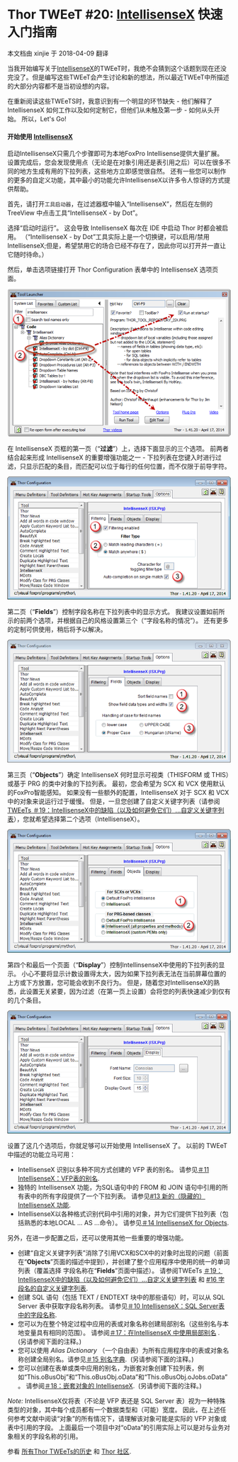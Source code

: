 ﻿Thor TWEeT #20: [IntellisenseX](https://github.com/VFPX/IntelliSenseX) 快速入门指南
===
本文档由 xinjie 于 2018-04-09 翻译

当我开始编写关于[IntellisenseX](https://github.com/VFPX/IntelliSenseX)的TWEeT时，我绝不会猜到这个话题到现在还没完没了。但是编写这些TWEeT会产生讨论和新的想法，所以最近TWEeT中所描述的大部分内容都不是当初设想的内容。

在重新阅读这些TWEeTS时，我意识到有一个明显的环节缺失 - 他们解释了 IntellisenseX 如何工作以及如何定制它，但他们从未触及第一步 - 如何从头开始。 所以，Let's Go!

#### 开始使用 [IntellisenseX](https://github.com/VFPX/IntelliSenseX)

启动IntellisenseX只需几个步骤即可为本地FoxPro Intellisense提供大量扩展。 设置完成后，您会发现使用点（无论是在对象引用还是表引用之后）可以在很多不同的地方生成有用的下拉列表，这些地方立即感觉很自然。 还有一些您可以制作的更多的自定义功能，其中最小的功能允许IntellisenseX以许多令人惊讶的方式提供帮助。

首先，请打开`工具启动器`，在过滤器框中输入“IntellisenseX”，然后在左侧的 TreeView 中点击工具“IntellisenseX - by Dot”。

选择“启动时运行”。 这会导致 IntellisenseX 每次在 IDE 中启动 Thor 时都会被启用。 （“IntellisenseX - by Dot”工具实际上是一个切换键，可以启用/禁用IntellisenseX;但是，希望禁用它的场合已经不存在了，因此你可以打开并一直让它随时待命。）

然后，单击选项链接打开 Thor Configuration 表单中的 IntellisenseX 选项页面。

![](Images/Tweet20a.png)

在 IntellisenseX 页框的第一页（“**过滤**”）上，选择下面显示的三个选项。 前两者结合起来形成 IntellisenseX 的重要增强功能之一 - 下拉列表在您键入时进行过滤，只显示匹配的条目，而匹配可以位于每行的任何位置，而不仅限于前导字符。

![](Images/Tweet20b.png)

第二页（“**Fields**”）控制字段名称在下拉列表中的显示方式。 我建议设置如前所示的前两个选项，并根据自己的风格设置第三个（“字段名称的情况”）。 还有更多的定制可供使用，稍后将予以解决。

![](Images/Tweet20c.png)

第三页（“**Objects**”）确定 IntellisenseX 何时显示可视类（THISFORM 或 THIS）或基于 PRG 的类中对象的下拉列表。 最初，您会希望为 SCX 和 VCX 使用默认的FoxPro智能感知。 如果没有一些额外的配置，IntellisenseX 对于 SCX 和 VCX 中的对象来说运行过于缓慢。 但是，一旦您创建了自定义关键字列表（请参阅[TWEeTs ＃19：IntellisenseX中的缺陷（以及如何避免它们）...自定义关键字列表](Tweet_19.md)），您就希望选择第二个选项（IntellisenseX）。

![](Images/Tweet20d.png)

第四个和最后一个页面（“**Display**”）控制IntellinsenseX中使用的下拉列表的显示。 小心不要将显示计数设置得太大，因为如果下拉列表无法在当前屏幕位置的上方或下方放置，您可能会收到不良行为。 但是，随着您对IntellisenseX的熟悉，此设置无关紧要，因为过滤（在第一页上设置）会将您的列表快速减少到仅有的几个条目。

![](Images/Tweet20e.png)

设置了这几个选项后，你就足够可以开始使用 IntellisenseX 了。 以前的 TWEeT 中描述的功能立马可用：

*   IntellisenseX 识别以多种不同方式创建的 VFP 表的别名。 请参见[＃11 IntellisenseX：VFP表的别名](Tweet_11.md).
*   独特的 IntellisenseX 功能，为SQL语句中的 FROM 和 JOIN 语句中引用的所有表中的所有字段提供了一个下拉列表。 请参见[#13 新的（隐藏的）IntellisenseX 功能](Tweet_13.md).
*   IntellisenseX以各种格式识别代码中引用的对象，并为它们提供下拉列表（包括熟悉的本地LOCAL ... AS ...命令）。 请参见[＃14 IntellisenseX for Objects](Tweet_14.md).

另外，在进一步配置之后，还可以使用其他一些重要的增强功能。

*   创建“自定义关键字列表”消除了引用VCX和SCX中的对象时出现的问题（前面在“**Objects**”页面的描述中提到），并创建了整个应用程序中使用的统一的单词列表（覆盖选择 字段名称在“**Fields**”页面中描述）。 请参阅TWEeTs [＃19：IntellisenseX中的缺陷（以及如何避免它们）...自定义关键字列表](Tweet_19.md) 和 [#16 字段名的自定义关键字列表](Tweet_16.md).
*   创建 SQL 语句（包括 TEXT / ENDTEXT 块中的那些语句）时，可以从 SQL Server 表中获取字段名称列表。 请参见[＃10 IntellisenseX：SQL Server表中的字段名称](Tweet_10.md).
*   您可以为在整个特定过程中应用的表或对象名称创建局部别名（这些别名与本地变量具有相同的范围）。 请参阅[＃17：在IntellisenseX 中使用局部别名](Tweet_17.md) .  (另请参阅下面的注释。)
*   您可以使用 _Alias Dictionary_ （一个自由表）为所有应用程序中的表或对象名称创建全局别名。请参见[＃15 别名字典](Tweet_15.md).  (另请参阅下面的注释。)
*   您可以创建在表单或类中应用的别名，为嵌套对象创建下拉列表，例如“This.oBusObj”和“This.oBusObj.oData”和“This.oBusObj.oJobs.oData”。 请参阅[＃18：嵌套对象的 IntellisenseX](Tweet_18.md).  (另请参阅下面的注释。)

_Note:_ IntellisenseX仅将表（不论是 VFP 表还是 SQL Server 表）视为一种特殊类型的对象，其中每个成员都有一个数据类型和（可能）宽度。 因此，在上述任何参考文献中阅读“对象”的所有情况下，请理解该对象可能是实际的 VFP 对象或表中引用的字段。 上面最后一个项目中对“oData”的引用实际上可以是对与业务对象相关的字段名称的引用。

参看 [所有Thor TWEeTs的历史](../TWEeTs.md) 和 [Thor 社区](https://groups.google.com/forum/?fromgroups#!forum/FoxProThor).
